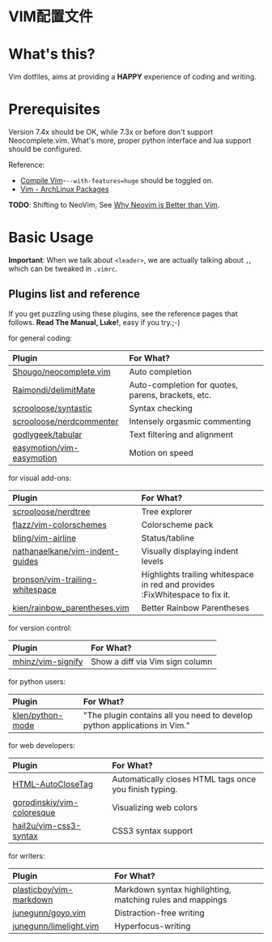 VIM配置文件
=======

# What's this?
Vim dotfiles, aims at providing a **HAPPY** experience of coding and writing.

# Prerequisites
Version 7.4x should be OK, while 7.3x or before don't support Neocomplete.vim. What's more, proper python interface and lua support should be configured.

Reference:

* [Compile Vim](http://vim.wikia.com/wiki/Building_Vim)-`--with-features=huge` should be toggled on.
* [Vim - ArchLinux Packages](https://www.archlinux.org/packages/extra/x86_64/vim/)

**TODO**: Shifting to NeoVim, See [Why Neovim is Better than Vim](http://geoff.greer.fm/2015/01/15/why-neovim-is-better-than-vim/).

# Basic Usage

**Important**: When we talk about `<leader>`, we are actually talking about `,`, which can be tweaked in `.vimrc`.

## Plugins list and reference

If you get puzzling using these plugins, see the reference pages that follows. **Read The Manual, Luke!**, easy if you try.;-)

for general coding:

|Plugin|For What?|
|:-----|:--------|
|[Shougo/neocomplete.vim](https://github.com/Shougo/neocomplete.vim)|Auto completion|
|[Raimondi/delimitMate](https://github.com/Raimondi/delimitMate)|Auto-completion for quotes, parens, brackets, etc.|
|[scrooloose/syntastic](https://github.com/scrooloose/syntastic)|Syntax checking|
|[scrooloose/nerdcommenter](https://github.com/scrooloose/nerdcommenter)|Intensely orgasmic commenting|
|[godlygeek/tabular](https://github.com/godlygeek/tabular)|Text filtering and alignment|
|[easymotion/vim-easymotion](https://github.com/easymotion/vim-easymotion)|Motion on speed|

for visual add-ons:

|Plugin|For What?|
|:-----|:--|
|[scrooloose/nerdtree](https://github.com/scrooloose/nerdtree)|Tree explorer|
|[flazz/vim-colorschemes](https://github.com/flazz/vim-colorschemes)|Colorscheme pack|
|[bling/vim-airline](https://github.com/bling/vim-airline)|Status/tabline|
|[nathanaelkane/vim-indent-guides](https://github.com/nathanaelkane/vim-indent-guides)|Visually displaying indent levels|
|[bronson/vim-trailing-whitespace](https://github.com/bronson/vim-trailing-whitespace)|Highlights trailing whitespace in red and provides :FixWhitespace to fix it.|
|[kien/rainbow_parentheses.vim](https://github.com/kien/rainbow_parentheses.vim)|Better Rainbow Parentheses|

for version control:

|Plugin|For What?|
|:-----|:--|
|[mhinz/vim-signify](https://github.com/mhinz/vim-signify)|Show a diff via Vim sign column|

for python users:

|Plugin|For What?|
|:-----|:--|
|[klen/python-mode](https://github.com/klen/python-mode)|"The plugin contains all you need to develop python applications in Vim."|

for web developers:

|Plugin|For What?|
|:-----|:--|
|[HTML-AutoCloseTag](https://github.com/vim-scripts/HTML-AutoCloseTag)|Automatically closes HTML tags once you finish typing.|
|[gorodinskiy/vim-coloresque](https://github.com/gorodinskiy/vim-coloresque)|Visualizing web colors|
|[hail2u/vim-css3-syntax](https://github.com/hail2u/vim-css3-syntax)|CSS3 syntax support|

for writers:

|Plugin|For What?|
|:-----|:--------|
|[plasticboy/vim-markdown](https://github.com/plasticboy/vim-markdown)|Markdown syntax highlighting, matching rules and mappings|
|[junegunn/goyo.vim](https://github.com/junegunn/goyo.vim)|Distraction-free writing|
|[junegunn/limelight.vim](https://github.com/junegunn/limelight.vim)|Hyperfocus-writing|
